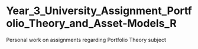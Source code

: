 # Year_3_University_Assignment_Portfolio_Theory_and_Asset-Models_R
Personal work on assignments regarding Portfolio Theory subject
